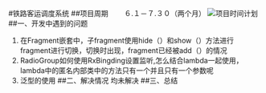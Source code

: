 #铁路客运调度系统
##项目周期
　　６.１－７.３０（两个月）
![项目时间计划](/img/control.png)
##一、开发中遇到的问题
1. 在Fragment嵌套中，子fragment使用hide（）和show（）方法进行fragment进行切换，切换时出现，fragment已经被add（）的情况 
2. RadioGroup如何使用RxBingding设置监听,怎么结合lambda一起使用，lambda中的匿名内部类中的方法只有一个并且只有一个参数呢
3. 泛型的使用
##二、解决情况
均未解决
##三、总结
